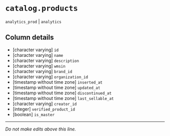 # `catalog.products`
`analytics_prod` | `analytics`

## Column details
* [character varying] `id`
* [character varying] `name`
* [character varying] `description`
* [character varying] `wmsin`
* [character varying] `brand_id`
* [character varying] `organization_id`
* [timestamp without time zone] `inserted_at`
* [timestamp without time zone] `updated_at`
* [timestamp without time zone] `discontinued_at`
* [timestamp without time zone] `last_sellable_at`
* [character varying] `creator_id`
* [integer]   `verified_product_id`
* [boolean]   `is_master`

-------------------------------------------------------------------------------
*Do not make edits above this line.*
